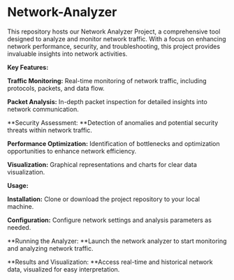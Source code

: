 # Network-Analyzer
This repository hosts our Network Analyzer Project, a comprehensive tool designed to analyze and monitor network traffic. With a focus on enhancing network performance, security, and troubleshooting, this project provides invaluable insights into network activities.

**Key Features:**

**Traffic Monitoring:** Real-time monitoring of network traffic, including protocols, packets, and data flow.

**Packet Analysis:** In-depth packet inspection for detailed insights into network communication.

**Security Assessment: **Detection of anomalies and potential security threats within network traffic.

**Performance Optimization:** Identification of bottlenecks and optimization opportunities to enhance network efficiency.

**Visualization:** Graphical representations and charts for clear data visualization.

**Usage:**

**Installation:** Clone or download the project repository to your local machine.

**Configuration:** Configure network settings and analysis parameters as needed.

**Running the Analyzer: **Launch the network analyzer to start monitoring and analyzing network traffic.

**Results and Visualization: **Access real-time and historical network data, visualized for easy interpretation.
